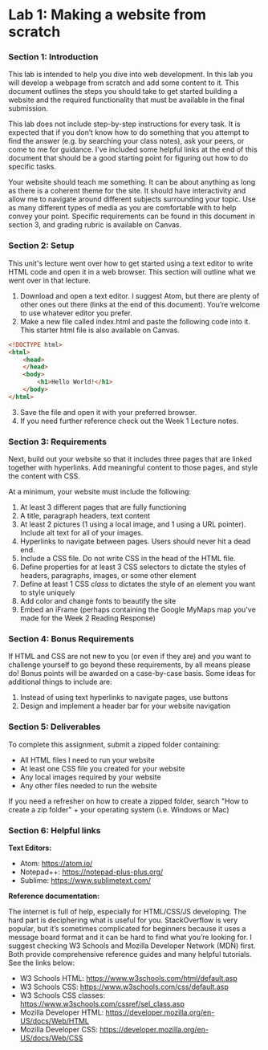 # Lab 1: Making a website from scratch
### Section 1: Introduction
This lab is intended to help you dive into web development. In this lab you will develop a webpage from scratch and add some content to it. This document outlines the steps you should take to get started building a website and the required functionality that must be available in the final submission. 

This lab does not include step-by-step instructions for every task. It is expected that if you don’t know how to do something that you attempt to find the answer (e.g. by searching your class notes), ask your peers, or come to me for guidance. I’ve included some helpful links at the end of this document that should be a good starting point for figuring out how to do specific tasks. 

Your website should teach me something. It can be about anything as long as there is a coherent theme for the site. It should have interactivity and allow me to navigate around different subjects surrounding your topic. Use as many different types of media as you are comfortable with to help convey your point. Specific requirements can be found in this document in section 3, and grading rubric is available on Canvas. 

### Section 2: Setup
This unit's lecture went over how to get started using a text editor to write HTML code and open it in a web browser. This section will outline what we went over in that lecture. 

1. Download and open a text editor. I suggest Atom, but there are plenty of other ones out there (links at the end of this document). You’re welcome to use whatever editor you prefer.
2. Make a new file called index.html and paste the following code into it. This starter html file is also available on Canvas.
```html
<!DOCTYPE html>
<html>
	<head>
	</head>
	<body>
		<h1>Hello World!</h1>
	</body>
</html>
```
3. Save the file and open it with your preferred browser. 
4. If you need further reference check out the Week 1 Lecture notes.

### Section 3: Requirements
Next, build out your website so that it includes three pages that are linked together with hyperlinks. Add meaningful content to those pages, and style the content with CSS. 

At a minimum, your website must include the following: 
1. At least 3 different pages that are fully functioning
2. A title, paragraph headers, text content 
3. At least 2 pictures (1 using a local image, and 1 using a URL pointer). Include alt text for all of your images. 
4. Hyperlinks to navigate between pages. Users should never hit a dead end. 
5. Include a CSS file. Do not write CSS in the head of the HTML file.
6. Define properties for at least 3 CSS selectors to dictate the styles of headers, paragraphs, images, or some other element
7. Define at least 1 CSS *class* to dictates the style of an element you want to style uniquely
8. Add color and change fonts to beautify the site
9. Embed an iFrame (perhaps containing the Google MyMaps map you've made for the Week 2 Reading Response)

### Section 4: Bonus Requirements
If HTML and CSS are not new to you (or even if they are) and you want to challenge yourself to go beyond these requirements, by all means please do! Bonus points will be awarded on a case-by-case basis. Some ideas for additional things to include are: 

1. Instead of using text hyperlinks to navigate pages, use buttons 
2. Design and implement a header bar for your website navigation

### Section 5: Deliverables
To complete this assignment, submit a zipped folder containing: 
* All HTML files I need to run your website
* At least one CSS file you created for your website
* Any local images required by your website
* Any other files needed to run the website

If you need a refresher on how to create a zipped folder, search "How to create a zip folder" + your operating system (i.e. Windows or Mac)

### Section 6: Helpful links
**Text Editors:**
* Atom: https://atom.io/
* Notepad++: https://notepad-plus-plus.org/ 
* Sublime: https://www.sublimetext.com/ 

**Reference documentation:**

The internet is full of help, especially for HTML/CSS/JS developing. The hard part is deciphering what is useful for you. StackOverflow is very popular, but it’s sometimes complicated for beginners because it uses a message board format and it can be hard to find what you’re looking for. I suggest checking W3 Schools and Mozilla Developer Network (MDN) first. Both provide comprehensive reference guides and many helpful tutorials. See the links below: 
* W3 Schools HTML: https://www.w3schools.com/html/default.asp  
* W3 Schools CSS: https://www.w3schools.com/css/default.asp 
* W3 Schools CSS classes: https://www.w3schools.com/cssref/sel_class.asp 
* Mozilla Developer HTML: https://developer.mozilla.org/en-US/docs/Web/HTML 
* Mozilla Developer CSS: https://developer.mozilla.org/en-US/docs/Web/CSS 
